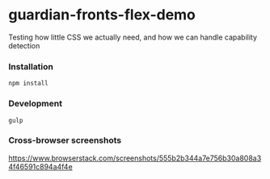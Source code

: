 # guardian-fronts-flex-demo
Testing how little CSS we actually need, and how we can handle capability detection

### Installation
`npm install`

### Development
`gulp`

### Cross-browser screenshots
https://www.browserstack.com/screenshots/555b2b344a7e756b30a808a34f46591c894a4f4e
